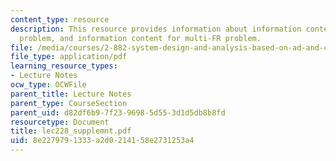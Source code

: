 ```yaml
---
content_type: resource
description: This resource provides information about information content for one-FR
  problem, and information content for multi-FR problem.
file: /media/courses/2-882-system-design-and-analysis-based-on-ad-and-complexity-theories-spring-2005/8e2279791333a2d0214158e2731253a4_lec228_supplemnt.pdf
file_type: application/pdf
learning_resource_types:
- Lecture Notes
ocw_type: OCWFile
parent_title: Lecture Notes
parent_type: CourseSection
parent_uid: d82df6b9-7f23-9698-5d55-3d1d5db8b8fd
resourcetype: Document
title: lec228_supplemnt.pdf
uid: 8e227979-1333-a2d0-2141-58e2731253a4
---
```

